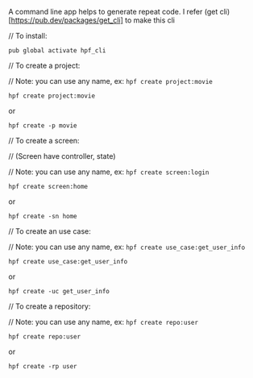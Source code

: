 A command line app helps to generate repeat code.
I refer (get cli)[https://pub.dev/packages/get_cli] to make this cli


// To install:
```
pub global activate hpf_cli
```

// To create a project:

// Note: you can use any name, ex: `hpf create project:movie`
```
hpf create project:movie
```
or
```
hpf create -p movie
```

// To create a screen:

// (Screen have controller, state)

// Note: you can use any name, ex: `hpf create screen:login`
```
hpf create screen:home
```
or
```
hpf create -sn home
```

// To create an use case:

// Note: you can use any name, ex: `hpf create use_case:get_user_info`
```
hpf create use_case:get_user_info
```
or
```
hpf create -uc get_user_info
```

// To create a repository:

// Note: you can use any name, ex: `hpf create repo:user`

```
hpf create repo:user
```
or
```
hpf create -rp user
```